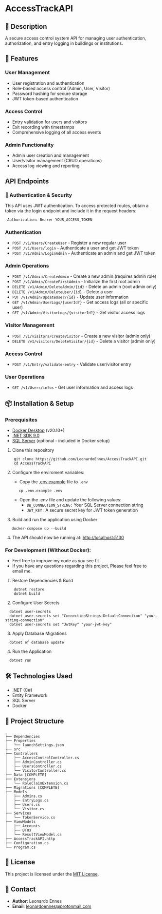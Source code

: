 # AccessTrackAPI

## 📌  Description
A secure access control system API for managing user authentication, authorization, and entry logging in buildings or institutions.

## 🚀 Features

### User Management
- User registration and authentication
- Role-based access control (Admin, User, Visitor)
- Password hashing for secure storage
- JWT token-based authentication

### Access Control
- Entry validation for users and visitors
- Exit recording with timestamps
- Comprehensive logging of all access events

### Admin Functionality
- Admin user creation and management
- User/visitor management (CRUD operations)
- Access log viewing and reporting

## API Endpoints

### 🔑 Authentication & Security
This API uses JWT authentication. To access protected routes, obtain a token via the login endpoint and include it in the request headers:
```bash
 Authorization: Bearer YOUR_ACCESS_TOKEN
```

### Authentication
- `POST /v1/Users/CreateUser` - Register a new regular user
- `POST /v1/Users/login` - Authenticate a user and get JWT token
- `POST /v1/Admin/LoginAdmin` - Authenticate an admin and get JWT token

### Admin Operations
- `POST /v1/Admin/CreateAdmin` - Create a new admin (requires admin role)
- `POST /v1/Admin/CreateFirstAdmin` - Initialize the first root admin
- `DELETE /v1/Admin/DeleteAdmin/{id}` - Delete an admin (root admin only)
- `DELETE /v1/Admin/DeleteUser/{id}` - Delete a user
- `PUT /v1/Admin/UpdateUser/{id}` - Update user information
- `GET /v1/Admin/UserLogs/{userId?}` - Get access logs (all or specific user)
- `GET /v1/Admin/VisitorLogs/{visitorId?}` - Get visitor access logs

### Visitor Management
- `POST /v1/visitors/CreateVisitor` - Create a new visitor (admin only)
- `DELETE /v1/visitors/DeleteVisitor/{id}` - Delete a visitor (admin only)

### Access Control
- `POST /v1/Entry/validate-entry` - Validate user/visitor entry

### User Operations
- `GET /v1/Users/infos` - Get user information and access logs

##  📦 Installation & Setup
### Prerequisites
- [Docker Desktop](https://www.docker.com/products/docker-desktop) (v20.10+)
- [.NET SDK 9.0](https://dotnet.microsoft.com/download)
- [SQL Server](https://www.microsoft.com/en-us/sql-server/sql-server-downloads) (optional - included in Docker setup)

1. Clone this repository
```shell
    git clone https://github.com/LeonardoEnnes/AccessTrackAPI.git
    cd AccessTrackAPI
```
2. Configure the enviroment variables:
    - Copy the [.env.example](.env.example) file to `.env`
   ```shell
      cp .env.example .env
    ```
    - Open the .env file and update the following values:
        - `DB_CONNECTION_STRING:` Your SQL Server connection string
        - `JWT_KEY:` A secure secret key for JWT token generation


3. Build and run the application using Docker:
 ```shell
    docker-compose up --build
   ```

4. The API should now be running at:
   [http://localhost:5130](http://localhost:5130)

### For Development (Without Docker): 
- Feel free to improve my code as you see fit. 
- If you have any questions regarding this project, Please feel free to email me.
1. Restore Dependencies & Build
```shell
    dotnet restore
    dotnet build
```

2. Configure User Secrets
```shell
  dotnet user-secrets
  dotnet user-secrets set "ConnectionStrings:DefaultConnection" "your-string-connection"
  dotnet user-secrets set "JwtKey" "your-jwt-key"
```

3. Apply Database Migrations
````shell
  dotnet ef database update
````

4. Run the Application
````shell
  dotnet run
````

## 🛠️ Technologies Used
- .NET (C#)
- Entity Framework
- SQL Server 
- Docker

##  📂  Project Structure
```text
.
├── Dependencies 
├── Properties
│   └── launchSettings.json 
├── src 
├── Controllers
│   ├── AccessControlController.cs 
│   ├── AdminController.cs 
│   ├── UsersController.cs 
│   └── VisitorController.cs 
├── Data [COMPLETE]
├── Extensions
│   └── RoleClaimExtension.cs 
├── Migrations [COMPLETE]
├── Models
│   ├── Admins.cs 
│   ├── EntryLogs.cs 
│   ├── Users.cs 
│   └── Visitor.cs 
├── Services
│   └── TokenService.cs 
├── ViewModels
│   ├── Accounts 
│   ├── DTOs 
│   └── ResultViewModel.cs 
├── AccessTrackAPI.http 
├── Configuration.cs 
└── Program.cs 
````

## 📜 License
This project is licensed under the [MIT License](LICENSE).

## 📧 Contact
- **Author**: Leonardo Ennes
- **Email**: leonardoennes@protonmail.com